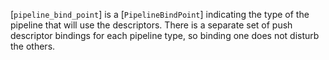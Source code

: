[`pipeline_bind_point`] is a [`PipelineBindPoint`] indicating the
type of the pipeline that will use the descriptors.
There is a separate set of push descriptor bindings for each pipeline
type, so binding one does not disturb the others.